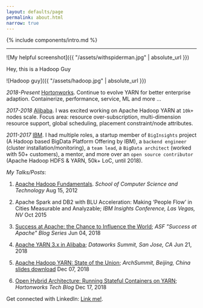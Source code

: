 ```yaml
---
layout: defaults/page
permalink: about.html
narrow: true
---
```


{% include components/intro.md %}

<hr />

![My helpful screenshot]({{ "/assets/withspiderman.jpg" | absolute_url }})

Hey, this is a Hadoop Guy

![Hadoop guy]({{ "/assets/hadoop.jpg" | absolute_url }})

*2018-Present* [Hortonworks](https://en.wikipedia.org/wiki/Hortonworks). Continue to evolve YARN for better enterprise adaption. Containerize, performance, service, ML and more ...

*2017-2018* [Alibaba](https://en.wikipedia.org/wiki/Alibaba_Group). I was excited working on Apache Hadoop YARN at `10k+` nodes scale. Focus area: resource over-subscription, multi-dimension resource support, global scheduling, placement constraint/node attributes.

*2011-2017* [IBM](https://en.wikipedia.org/wiki/IBM). I had multiple roles, a startup member of `BigInsights` project (A Hadoop based BigData Platform Offering by IBM), a `backend engineer` (cluster installation/monitoring), a `team lead`, a `BigData architect` (worked with 50+ customers), a mentor, and more over an `open source contributor` (Apache Hadoop HDFS & YARN, 50k+ LoC, until 2018).

_My Talks/Posts_:

1. [Apache Hadoop Fundamentals](http://cs.ustc.edu.cn/2012/0815/c14931a24900/page.htm). _School of Computer Science and Technology_ Aug 15, 2012

2. Apache Spark and DB2 with BLU Acceleration: Making ‘People Flow’ in Cities Measurable and Analyzable; _IBM Insights Conference, Las Vegas, NV_ Oct 2015

3. [Success at Apache: the Chance to Influence the World](https://blogs.apache.org/foundation/entry/success-at-apache-the-chance); _ASF "Success at Apache" Blog Series_ Jun 04, 2018

4. [Apache YARN 3.x in Alibaba](https://www.slideshare.net/Hadoop_Summit/apache-hadoop-yarn-3x-in-alibaba); _Dataworks Summit, San Jose, CA_ Jun 21, 2018

5. [Apache Hadoop YARN: State of the Union](https://bj2018.archsummit.com/presentation/862); _ArchSummit, Beijing, China_ [slides download](https://myslide.cn/slides/10468) Dec 07, 2018

6. [Open Hybrid Architecture: Running Stateful Containers on YARN](https://hortonworks.com/blog/open-hybrid-architecture-running-stateful-containers-on-yarn/); _Hortonworks Tech Blog_ Dec 17, 2018

Get connected with LinkedIn: [Link me!](https://www.linkedin.com/in/yangwwei/).
